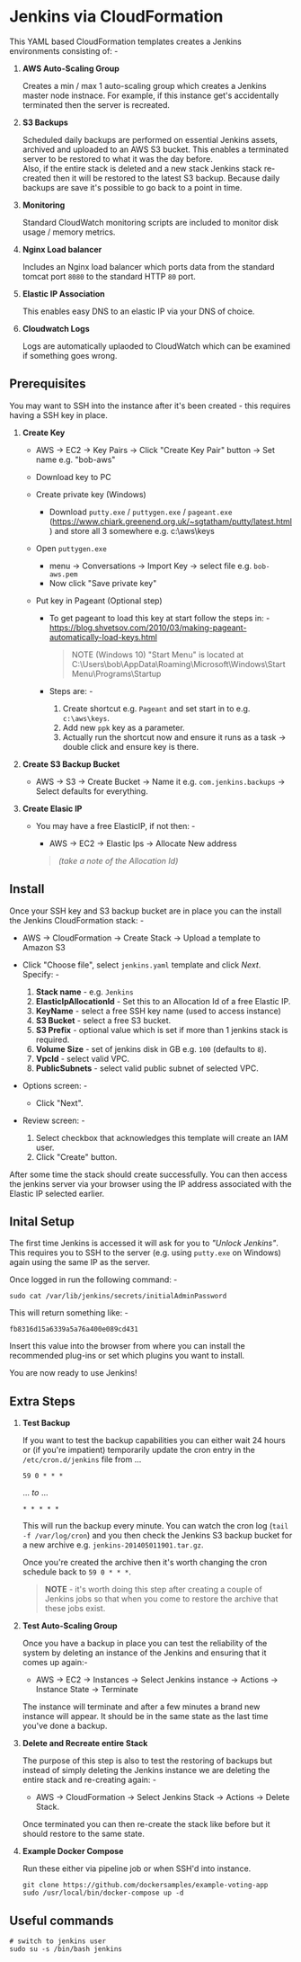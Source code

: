 # Jenkins via CloudFormation

This YAML based CloudFormation templates creates a Jenkins environments consisting of: -

1. **AWS Auto-Scaling Group**

   Creates a min / max 1 auto-scaling group which creates a Jenkins master node instnace.  For 
   example, if this instance get's accidentally terminated then the server is recreated.
    
2. **S3 Backups**

   Scheduled daily backups are performed on essential Jenkins assets, archived and uploaded to an 
   AWS S3 bucket.  This enables a terminated server to be restored to what it was the day before.  
   Also, if the entire stack is deleted and a new stack Jenkins stack re-created then it will be 
   restored to the latest S3 backup.  Because daily backups are save it's possible to go back to a 
   point in time.

3. **Monitoring**

   Standard CloudWatch monitoring scripts are included to monitor disk usage / memory metrics.

4. **Nginx Load balancer**

   Includes an Nginx load balancer which ports data from the standard tomcat port `8080` to the 
  standard HTTP `80` port.

5. **Elastic IP Association**

   This enables easy DNS to an elastic IP via your DNS of choice.

6. **Cloudwatch Logs**

   Logs are automatically uplaoded to CloudWatch which can be examined if something goes wrong.


Prerequisites
--------

You may want to SSH into the instance after it's been created - this requires having a SSH key in place.

1. **Create Key**

   * AWS -> EC2 -> Key Pairs -> Click "Create Key Pair" button -> Set name e.g. "bob-aws"  
  
   * Download key to PC 
  
   *  Create private key (Windows)
      * Download `putty.exe` / `puttygen.exe` / `pageant.exe` (https://www.chiark.greenend.org.uk/~sgtatham/putty/latest.html) 
      and store all 3 somewhere e.g. c:\aws\keys

   * Open `puttygen.exe` 
      * menu -> Conversations -> Import Key -> select file e.g. `bob-aws.pem`
      * Now click "Save private key"

   * Put key in Pageant (Optional step)
  
      * To get pageant to load this key at start follow the steps in: -
        https://blog.shvetsov.com/2010/03/making-pageant-automatically-load-keys.html

        > NOTE (Windows 10) "Start Menu" is located at C:\Users\bob\AppData\Roaming\Microsoft\Windows\Start Menu\Programs\Startup
    
      * Steps are: -
         1. Create shortcut e.g. `Pageant` and set start in to e.g. `c:\aws\keys`. 
         2. Add new `ppk` key as a parameter.
         3. Actually run the shortcut now and ensure it runs as a task -> double click and ensure key is there.
        
3. **Create S3 Backup Bucket**

   * AWS -> S3 -> Create Bucket -> Name it e.g. `com.jenkins.backups` -> Select defaults for everything.

4. **Create Elasic IP**

   * You may have a free ElasticIP, if not then: -

      * AWS -> EC2 -> Elastic Ips -> Allocate New address

      > _(take a note of the Allocation Id)_


Install
-------

Once your SSH key and S3 backup bucket are in place you can the install the Jenkins CloudFormation stack: -

* AWS -> CloudFormation -> Create Stack -> Upload a template to Amazon S3

* Click "Choose file", select `jenkins.yaml` template and click *Next*.  Specify: -

   1. **Stack name** - e.g. `Jenkins`
   2. **ElasticIpAllocationId** - Set this to an Allocation Id of a free Elastic IP.
   3. **KeyName** - select a free SSH key name (used to access instance)
   4. **S3 Bucket** - select a free S3 bucket.
   5. **S3 Prefix** - optional value which is set if more than 1 jenkins stack is required.
   6. **Volume Size** - set of jenkins disk in GB e.g. `100` (defaults to `8`).
   7. **VpcId** - select valid VPC.
   8. **PublicSubnets** - select valid public subnet of selected VPC.

* Options screen: -

  * Click "Next".

* Review screen: -

  1. Select checkbox that acknowledges this template will create an IAM user.
  2. Click "Create" button.

After some time the stack should create successfully.  You can then access the jenkins server via your browser using the IP address associated with the Elastic IP selected earlier.


Inital Setup
------------

The first time Jenkins is accessed it will ask for you to _"Unlock Jenkins"_.  This requires you to SSH to the server (e.g. using `putty.exe` on Windows) again using the same IP as the server.

Once logged in run the following command: -

    sudo cat /var/lib/jenkins/secrets/initialAdminPassword

This will return something like: -

    fb8316d15a6339a5a76a400e089cd431

Insert this value into the browser from where you can install the recommended plug-ins or set which plugins you want to install.

You are now ready to use Jenkins!



Extra Steps
-----------

1. **Test Backup**

   If you want to test the backup capabilities you can either wait 24 hours or (if you're impatient)
   temporarily update the cron entry in the `/etc/cron.d/jenkins` file from ... 

       59 0 * * * 

   ... _to_ ...
  
       * * * * *
      
   This will run the backup every minute.  You can watch the cron log (`tail -f /var/log/cron`) and 
   you then check the Jenkins S3 backup bucket for a new archive e.g. `jenkins-201405011901.tar.gz`.
   
   Once you're created the archive then it's worth changing the cron schedule back to `59 0 * * *`.
   
   > **NOTE** - it's worth doing this step after creating a  couple of Jenkins jobs so that when you come to restore the archive that these jobs exist.

2. **Test Auto-Scaling Group**

   Once you have a backup in place you can test the reliability of the system by deleting an 
   instance of the Jenkins and ensuring that it comes up again:-
   
      * AWS -> EC2 -> Instances -> Select Jenkins instance -> Actions -> Instance State -> Terminate

   The instance will terminate and after a few minutes a brand new instance will appear.  It should 
   be in the same state as the last time you've done a backup.
   
3. **Delete and Recreate entire Stack**

   The purpose of this step is also to test the restoring of backups but instead of simply deleting
   the Jenkins instance we are deleting the entire stack and re-creating again: -
   
      * AWS -> CloudFormation -> Select Jenkins Stack -> Actions -> Delete Stack.

   Once terminated you can then re-create the stack like before but it should restore to the same 
   state.

4. **Example Docker Compose**

   Run these either via pipeline job or when SSH'd into instance.
   
       git clone https://github.com/dockersamples/example-voting-app
       sudo /usr/local/bin/docker-compose up -d

Useful commands 
---------------

    # switch to jenkins user
    sudo su -s /bin/bash jenkins
